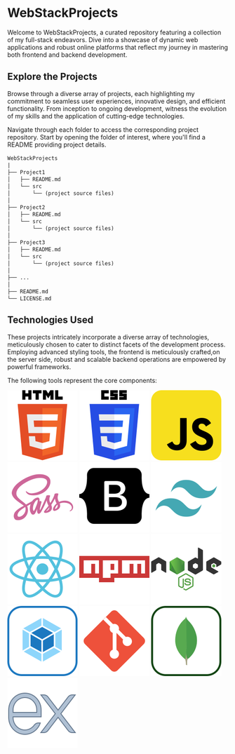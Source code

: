 # WebStackProjects

Welcome to WebStackProjects, a curated repository featuring a 
collection of my full-stack endeavors. Dive into a showcase of 
dynamic web applications and robust online platforms that reflect 
my journey in mastering both frontend and backend development.

## Explore the Projects 

Browse through a diverse array of projects, each highlighting my 
commitment to seamless user experiences, innovative design, and 
efficient functionality. From inception to ongoing development, 
witness the evolution of my skills and the application of 
cutting-edge technologies.


Navigate through each folder to access the corresponding project 
repository. Start by opening the folder of interest, where you'll 
find a README providing project details.



```
WebStackProjects
|
├── Project1
│   ├── README.md
│   └── src
│       └── (project source files)
│
├── Project2
│   ├── README.md
│   └── src
│       └── (project source files)
│
├── Project3
│   ├── README.md
│   └── src
│       └── (project source files)
│
├── ...
│
├── README.md
└── LICENSE.md

```

## Technologies Used


These projects intricately incorporate a diverse array of 
technologies, meticulously chosen to cater to distinct facets of 
the development process. Employing advanced styling tools, the 
frontend is meticulously crafted,on the server side, robust and 
scalable backend operations are empowered by powerful frameworks.

The following tools represent the core components:


<div style="display: flex; flex-wrap: wrap; gap: 4px; ">
<img src="assets/html-5-logo-svgrepo-com.svg" alt="">
<img src="assets/css-3-svgrepo-com.svg" alt="">
<img src="assets/javascript-svgrepo-com.svg" alt="">
<img src="assets/sass-svgrepo-com.svg" alt="">
<img src="assets/bootstrap-fill-svgrepo-com.svg" alt="">
<img src="assets/tailwind-svgrepo-com.svg" alt="">
<img src="assets/react-svgrepo-com.svg" alt="">
<img src="assets/npm-svgrepo-com.svg" alt="">
<img src="assets/nodejs-svgrepo-com.svg" alt="">
<img src="assets/webpack-svgrepo-com.svg" alt="">
<img src="assets/git-svgrepo-com.svg" alt="">
<img src="assets/mongodb-svgrepo-com.svg" alt="">
<img src="assets/icons8-express-js.svg" alt="">
</div>


